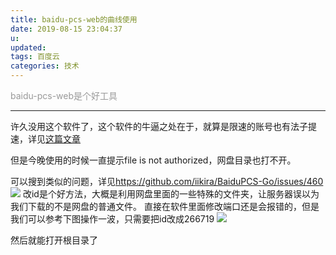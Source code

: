 ```yaml
---
title: baidu-pcs-web的曲线使用
date: 2019-08-15 23:04:37
u:
updated:
tags: 百度云
categories: 技术
---
```

<font color="#999999">baidu-pcs-web是个好工具</font>

<!--more-->
---
许久没用这个软件了，这个软件的牛逼之处在于，就算是限速的账号也有法子提速，详见[这篇文章](https://mp.weixin.qq.com/s?__biz=Mzg2MDA4NjU2Mg==&mid=100000023&idx=1&sn=f214af0b9f1b257b6a3222bc5d8ee303&chksm=4e2a895a795d004cd29901fa571f79cd5e0e8fe572af76c3542c4939bd31001ab1fd1a1506ef#rd)

但是今晚使用的时候一直提示file is not authorized，网盘目录也打不开。

可以搜到类似的问题，详见<https://github.com/iikira/BaiduPCS-Go/issues/460>
<img src="https://cdn.jsdelivr.net/gh/jack-thegeek/pic/2019/20190815231041.jpg">
改id是个好方法，大概是利用网盘里面的一些特殊的文件夹，让服务器误以为我们下载的不是网盘的普通文件。
直接在软件里面修改端口还是会报错的，但是我们可以参考下图操作一波，只需要把id改成266719
<img src="https://cdn.jsdelivr.net/gh/jack-thegeek/pic/2019/20190815231404.jpg">

然后就能打开根目录了